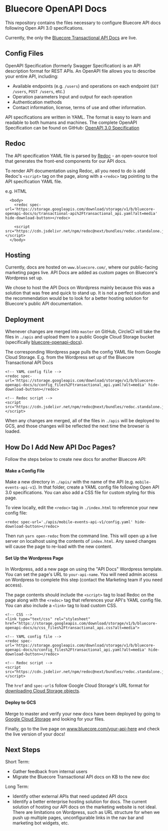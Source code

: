 # Bluecore OpenAPI Docs
This repository contains the files necessary to configure Bluecore API docs following Open API 3.0 specifications.

Currently, the only the [Bluecore Transactional API Docs](https://www.bluecore.com/transactional-api-docs/) are live.


## Config Files
OpenAPI Specification (formerly Swagger Specification) is an API description format for REST APIs. An OpenAPI file allows you to describe your entire API, including:

- Available endpoints (e.g. `/users`) and operations on each endpoint (`GET /users`, `POST /users`, etc.)
- Operation parameters Input and output for each operation
- Authentication methods
- Contact information, license, terms of use and other information.

API specifications are written in YAML. The format is easy to learn and readable to both humans and machines. The complete OpenAPI Specification can be found on GitHub: [OpenAPI 3.0 Specification](https://github.com/OAI/OpenAPI-Specification/blob/master/versions/3.0.2.md)


## Redoc
The API specification YAML file is parsed by [Redoc](https://github.com/Redocly/redoc) - an open-source tool that generates the front-end components for our API docs.

To render API documentation using Redoc, all you need to do is add Redoc's  `<script>` tag on the page, along with a `<redoc>` tag pointing to the API specification YAML file.

e.g. HTML
```
  <body>
    <redoc spec-url='https://storage.googleapis.com/download/storage/v1/b/bluecore-openapi-docs/o/transactional-api%2Ftransactional_api.yaml?alt=media' hide-download-button></redoc>

    <script src="https://cdn.jsdelivr.net/npm/redoc@next/bundles/redoc.standalone.js"> </script>
  </body>
```


## Hosting
Currently, docs are hosted on `www.bluecore.com/`, where our public-facing marketing pages live. API Docs are added as custom pages on Bluecore's Wordpress set up.

We chose to host the API Docs on Wordpress mainly because this was a solution that was free and quick to stand up. It is not a perfect solution and the recommendation would be to look for a better hosting solution for Bluecore's public API documentation.


## Deployment
Whenever changes are merged into `master` on GitHub, CircleCI will take the files in `./apis` and upload them to a public Google Cloud Storage bucket (specifically [bluecore-openapi-docs](https://console.cloud.google.com/storage/browser/bluecore-openapi-docs;tab=objects?forceOnBucketsSortingFiltering=false&project=triggeredmail&prefix=&forceOnObjectsSortingFiltering=false)).

The corresponding Wordpress page pulls the config YAML file from Google Cloud Storage.
E.g. from the Wordpress set up of the Bluecore Transactional API Docs
```
<!-- YAML config file -->
<redoc spec-url='https://storage.googleapis.com/download/storage/v1/b/bluecore-openapi-docs/o/config_files%2Ftransactional_api.yaml?alt=media' hide-download-button></redoc>

<!-- Redoc script -->
<script src="https://cdn.jsdelivr.net/npm/redoc@next/bundles/redoc.standalone.js"> </script>
```

When any changes are merged, all of the files in `./apis` will be deployed to GCS, and those changes will be reflected the next time the browser is loaded.


## How Do I Add New API Doc Pages?
Follow the steps below to create new docs for another Bluecore API:

#### Make a Config File
Make a new directory in `./apis/` with the name of the API (e.g. `mobile-events-api-v1`).
In that folder, create a YAML config file following Open API 3.0 specifications.
You can also add a CSS file for custom styling for this page.

To view locally, edit the `<redoc>` tag in `./index.html` to reference your new config file:
```
<redoc spec-url='./apis/mobile-events-api-v1/config.yaml' hide-download-button></redoc>
```

Then run `yarn open-redoc` from the command line. This will open up a live server on localhost using the contents of `index.html`. Any saved changes will cause the page to re-load with the new content.


#### Set Up the Wordpress Page
In Wordpress, add a new page on using the "API Docs" Wordpress template. You can set the page's URL to `your-api-name`.
You will need admin access on Wordpress to complete this step (contact the Marketing team if you need access).

The page contents should include the `<script>` tag to load Redoc on the page along with the `<redoc>` tag that references your API's YAML config file. You can also include a `<link>` tag to load custom CSS.

```
<!-- CSS -->
<link type="text/css" rel="stylesheet" href="https://storage.googleapis.com/download/storage/v1/b/bluecore-openapi-docs/o/css_files%2Ftransactional_api.css?alt=media">

<!-- YAML config file -->
<redoc spec-url='https://storage.googleapis.com/download/storage/v1/b/bluecore-openapi-docs/o/config_files%2Ftransactional_api.yaml?alt=media' hide-download-button></redoc>

<!-- Redoc script -->
<script src="https://cdn.jsdelivr.net/npm/redoc@next/bundles/redoc.standalone.js"> </script>
```

The `href` and `spec-url`s follow Google Cloud Storage's URL format for [downloading Cloud Storage objects](https://cloud.google.com/storage/docs/downloading-objects).


#### Deploy to GCS
Merge to master and verify your new docs have been deployed by going to [Google Cloud Storage](https://console.cloud.google.com/storage/browser/bluecore-openapi-docs;tab=objects?forceOnBucketsSortingFiltering=false&project=triggeredmail&prefix=&forceOnObjectsSortingFiltering=false) and looking for your files.

Finally, go to the live page on www.bluecore.com/your-api-here and check the live version of your docs!


## Next Steps
Short Term:
- Gather feedback from internal users
- Migrate the Bluecore Transactional API docs on KB to the new doc

Long Term:
- Identify other external APIs that need updated API docs
- Identify a better enterprise hosting solution for docs. The current solution of hosting our API docs on the marketing website is not ideal. There are limitations on Wordpress, such as URL structure for when we push up multiple pages, unconfigurable links in the nav bar and marketing bot widgets, etc.
